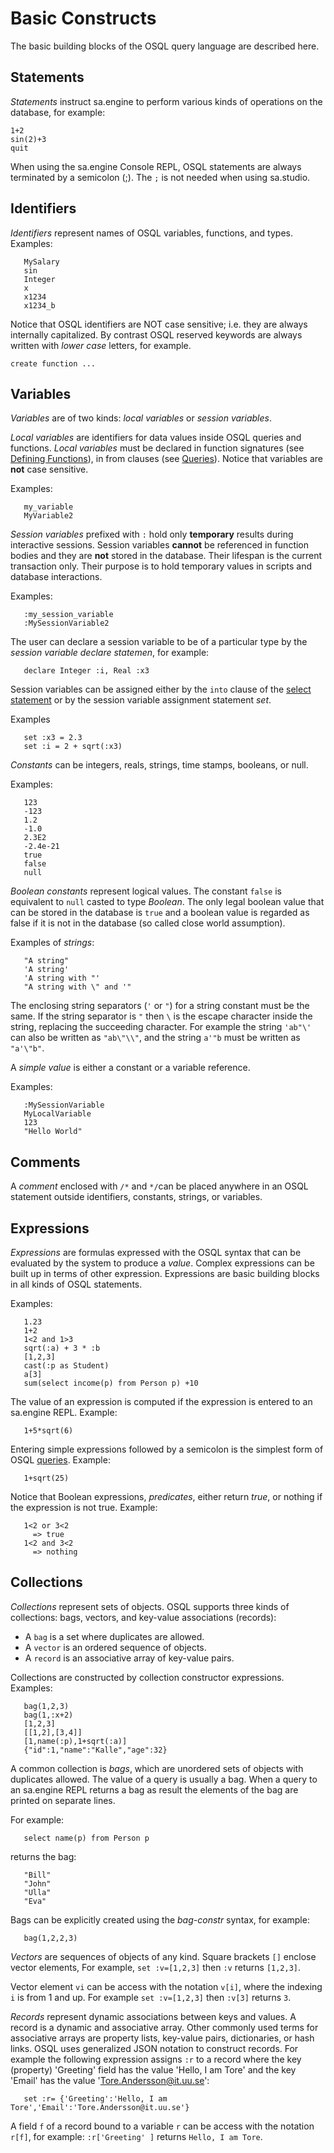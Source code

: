 # Basic Constructs

The basic building blocks of the OSQL query language are described here.

## Statements

*Statements* instruct sa.engine to perform various kinds of operations on the database, for example:
```
1+2
sin(2)+3
quit
```

When using the sa.engine Console REPL, OSQL statements are always terminated by a semicolon (;). The `;` is not needed when using sa.studio. 

## Identifiers

*Identifiers* represent names of OSQL variables, functions, and types. Examples:
```
   MySalary
   sin
   Integer
   x
   x1234
   x1234_b
```

Notice that OSQL identifiers are NOT case sensitive; i.e. they are always internally capitalized. By contrast OSQL reserved keywords are always written with *lower case* letters, for example.
```
create function ...
```

## Variables

*Variables* are of two kinds: *local variables* or *session variables*. 

*Local variables* are identifiers for data values inside OSQL queries and functions. *Local variables* must be declared in function signatures (see [Defining Functions](/docs/md/osql/defining-functions.md)), in from clauses (see [Queries](/docs/md/osql/queries.md)). Notice that variables are **not** case sensitive.

Examples:
```
   my_variable
   MyVariable2
```

*Session variables* prefixed with `:` hold only **temporary** results during interactive sessions. Session variables **cannot** be referenced in function bodies and they are **not** stored in the database. Their lifespan is the current transaction only. Their purpose is to hold temporary values in scripts and database interactions.

Examples:
```
   :my_session_variable
   :MySessionVariable2
```

The user can declare a session variable to be of a particular type by the *session variable declare statemen*, for example:
```
   declare Integer :i, Real :x3
```

Session variables can be assigned either by the `into` clause of the [select statement](/docs/md/osql/queries.md#the-select-statement) or by the session variable assignment statement *set*. 

Examples
```
   set :x3 = 2.3
   set :i = 2 + sqrt(:x3)
```

*Constants* can be integers, reals, strings, time stamps, booleans, or null.

Examples:
```
   123
   -123
   1.2
   -1.0
   2.3E2
   -2.4e-21
   true
   false 
   null
``` 

*Boolean constants* represent logical values. The constant `false` is equivalent to `null` casted to type *Boolean*. The only legal boolean value that can be stored in the database is `true` and a boolean value is regarded as false if it is not in the database (so called close world assumption).

Examples of *strings*:
```
   "A string"
   'A string'
   'A string with "'
   "A string with \" and '"
```

The enclosing string separators (`'` or `"`) for a string constant must be the same. If the string separator is `"` then `\` is the escape character inside the string, replacing the succeeding character. For example the string `'ab"\'` can also be written as `"ab\"\\"`, and the string `a'"b` must be written as `"a'\"b"`.

A *simple value* is either a constant or a variable reference.

Examples:
```
   :MySessionVariable
   MyLocalVariable
   123
   "Hello World"
```

## Comments 

A *comment* enclosed with `/*` and `*/`can be placed anywhere in an OSQL statement outside identifiers, constants, strings, or variables. 

## Expressions

*Expressions* are formulas expressed with the OSQL syntax that can be evaluated by the system to produce a *value*. Complex expressions can be built up in terms of other expression. Expressions are basic building blocks in all kinds of OSQL statements.

Examples:
```
   1.23
   1+2
   1<2 and 1>3
   sqrt(:a) + 3 * :b
   [1,2,3]
   cast(:p as Student)
   a[3]
   sum(select income(p) from Person p) +10
```

The value of an expression is computed if the expression is entered to an sa.engine REPL. Example:
```
   1+5*sqrt(6)
```

Entering simple expressions followed by a semicolon is the simplest form of OSQL [queries](/docs/md/osql/queries.md). Example:

```
   1+sqrt(25)
```

Notice that Boolean expressions, *predicates*, either return *true*, or nothing if the expression is not true. Example:

```
   1<2 or 3<2
     => true
   1<2 and 3<2
     => nothing
```

## Collections

*Collections* represent sets of objects. OSQL supports three kinds of collections: bags, vectors, and key-value associations (records):

- A `bag` is a set where duplicates are allowed.
- A `vector` is an ordered sequence of objects.
- A `record` is an associative array of key-value pairs.

Collections are constructed by collection constructor expressions. 
Examples:
``` 
   bag(1,2,3)
   bag(1,:x+2)
   [1,2,3]
   [[1,2],[3,4]]
   [1,name(:p),1+sqrt(:a)]
   {"id":1,"name":"Kalle","age":32}
```

A common collection is *bags*, which are unordered sets of objects with duplicates allowed. The value of a query is usually a bag. When a query to an sa.engine REPL returns a bag as result the elements of the bag are printed on separate lines. 

For example:
```
   select name(p) from Person p
```
returns the bag:
```
   "Bill"
   "John"
   "Ulla"
   "Eva"
```

Bags can be explicitly created using the *bag-constr* syntax, for example:
```
   bag(1,2,2,3)
```

*Vectors* are sequences of objects of any kind. Square brackets `[]` enclose vector elements, For example, `set :v=[1,2,3]` then `:v` returns `[1,2,3]`.

Vector element `vi` can be access with the notation `v[i]`, where the indexing `i` is from 1 and up. For example `set :v=[1,2,3]` then `:v[3]` returns `3`.

*Records* represent dynamic associations between keys and values. A record is a dynamic and associative array. Other commonly used terms for associative arrays are property lists, key-value pairs, dictionaries, or hash links. OSQL uses generalized JSON notation to construct records. For example the following expression assigns `:r` to a record where the key (property) 'Greeting' field has the value 'Hello, I am Tore' and the key 'Email' has the value 'Tore.Andersson@it.uu.se':

```
   set :r= {'Greeting':'Hello, I am Tore','Email':'Tore.Andersson@it.uu.se'}
```

A field `f` of a record bound to a variable `r` can be access with the notation `r[f]`, for example:
`:r['Greeting' ]` returns `Hello, I am Tore`.


